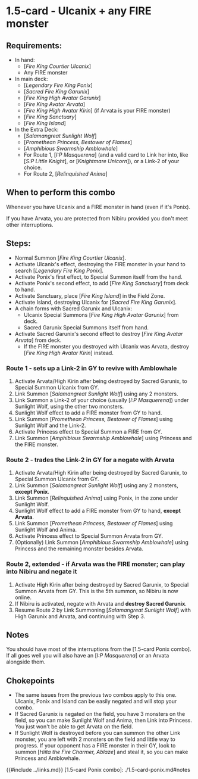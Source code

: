 # 1.5-card - Ulcanix + any FIRE monster

## Requirements:
- In hand:
  - [_Fire King Courtier Ulcanix_]
  - Any FIRE monster
- In main deck:
  - [_Legendary Fire King Ponix_]
  - [_Sacred Fire King Garunix_]
  - [_Fire King High Avatar Garunix_]
  - [_Fire King Avatar Arvata_]
  - [_Fire King High Avatar Kirin_] (if Arvata is your FIRE monster)
  - [_Fire King Sanctuary_]
  - [_Fire King Island_]
- In the Extra Deck:
  - [_Salamangreat Sunlight Wolf_]
  - [_Promethean Princess, Bestower of Flames_]
  - [_Amphibious Swarmship Amblowhale_]
  - For Route 1, [_I:P Masquerena_] (and a valid card to Link her into, like [_S:P Little Knight_], or [_Knightmare Unicorn_]), or a Link-2 of your choice.
  - For Route 2, [_Relinquished Anima_]

## When to perform this combo
Whenever you have Ulcanix and a FIRE monster in hand (even if it's Ponix).

If you have Arvata, you are protected from Nibiru provided you don't meet other interruptions.

## Steps:
- Normal Summon [_Fire King Courtier Ulcanix_].
- Activate Ulcanix's effect, destroying the FIRE monster in your hand to search [_Legendary Fire King Ponix_].
- Activate Ponix's first effect, to Special Summon itself from the hand.
- Activate Ponix's second effect, to add [_Fire King Sanctuary_] from deck to hand.
- Activate Sanctuary, place [_Fire King Island_] in the Field Zone.
- Activate Island, destroying Ulcanix for [_Sacred Fire King Garunix_].
- A chain forms with Sacred Garunix and Ulcanix:
  - Ulcanix Special Summons [_Fire King High Avatar Garunix_] from deck.
  - Sacred Garunix Special Summons itself from hand.
- Activate Sacred Garunix's second effect to destroy [_Fire King Avatar Arvata_] from deck.
  - If the FIRE monster you destroyed with Ulcanix was Arvata, destroy [_Fire King High Avatar Kirin_] instead.

### Route 1 - sets up a Link-2 in GY to revive with Amblowhale
1. Activate Arvata/High Kirin after being destroyed by Sacred Garunix, to Special Summon Ulcanix from GY.
2. Link Summon [_Salamangreat Sunlight Wolf_] using any 2 monsters.
3. Link Summon a Link-2 of your choice (usually [_I:P Masquerena_]) under Sunlight Wolf, using the other two monsters.
4. Sunlight Wolf effect to add a FIRE monster from GY to hand.
5. Link Summon [_Promethean Princess, Bestower of Flames_] using Sunlight Wolf and the Link-2.
6. Activate Princess effect to Special Summon a FIRE from GY.
7. Link Summon [_Amphibious Swarmship Amblowhale_] using Princess and the FIRE monster.

### Route 2 - trades the Link-2 in GY for a negate with Arvata
1. Activate Arvata/High Kirin after being destroyed by Sacred Garunix, to Special Summon Ulcanix from GY.
2. Link Summon [_Salamangreat Sunlight Wolf_] using any 2 monsters, **except Ponix**.
3. Link Summon [_Relinquished Anima_] using Ponix, in the zone under Sunlight Wolf.
4. Sunlight Wolf effect to add a FIRE monster from GY to hand, **except Arvata**.
5. Link Summon [_Promethean Princess, Bestower of Flames_] using Sunlight Wolf and Anima.
6. Activate Princess effect to Special Summon Arvata from GY.
7. (Optionally) Link Summon [_Amphibious Swarmship Amblowhale_] using Princess and the remaining monster besides Arvata.

### Route 2, extended - if Arvata was the FIRE monster; can play into Nibiru and negate it
1. Activate High Kirin after being destroyed by Sacred Garunix, to Special Summon Arvata from GY. This is the 5th summon, so Nibiru is now online.
2. If Nibiru is activated, negate with Arvata and **destroy Sacred Garunix**.
3. Resume Route 2 by Link Summoning [_Salamangreat Sunlight Wolf_] with High Garunix and Arvata, and continuing with Step 3.

## Notes
You should have most of the interruptions from the [1.5-card Ponix combo].
If all goes well you will also have an [_I:P Masquerena_] or an Arvata alongside them.

## Chokepoints
- The same issues from the previous two combos apply to this one. Ulcanix, Ponix and Island can be easily negated and will stop your combo.
- If Sacred Garunix is negated on the field, you have 3 monsters on the field, so you can make Sunlight Wolf and Anima, then Link into Princess.
  You just won't be able to get Arvata on the field.
- If Sunlight Wolf is destroyed before you can summon the other Link monster, you are left with 2 monsters on the field and little way to progress.
  If your opponent has a FIRE monster in their GY, look to summon [_Hiita the Fire Charmer, Ablaze_] and steal it, so you can make Princess and Amblowhale.

{{#include ../links.md}}
[1.5-card Ponix combo]: ./1.5-card-ponix.md#notes
